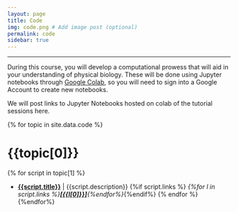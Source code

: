 ```yaml
---
layout: page
title: Code
img: code.png # Add image post (optional)
permalink: code
sidebar: true
---
```


---

During this course, you will develop a computational prowess that will aid in
your understanding of physical biology.  These will
be done using Jupyter notebooks through [Google
Colab](https://colab.research.google.com/), so you will need to sign into a
Google Account to create new notebooks.  

We will post links to Jupyter Notebooks hosted on colab of the tutorial
sessions here. 


{% for topic in site.data.code %}
# {{topic[0]}}
{% for script in topic[1] %}

* [**{{script.title}}**]({{script.colab}}) \|
  {{script.description}}  {%if script.links %} <i>{%for l in script.links
  %}[**\[{{l[0]}}\]**](assets/code/{{l[1]}}){%endfor%}</i>{%endif%}
{% endfor %}
{%endfor%}